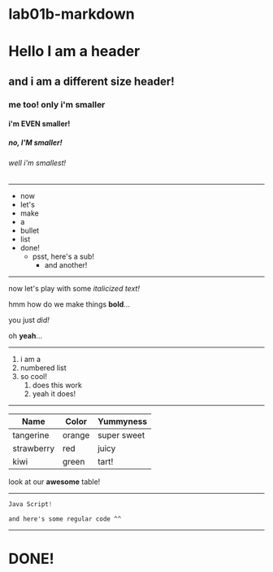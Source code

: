 # lab01b-markdown

# Hello I am a header
## and i am a different size header!
### me too! only i'm smaller
#### i'm EVEN smaller!
##### no, I'M smaller!
###### well i'm smallest!

---

- now
- let's
- make
- a
- bullet
- list
- done!
    - psst, here's a sub!
        - and another!

---

now let's play with some *italicized text!*

hmm how do we make things **bold**...

you just _did!_

oh __yeah__...

---

1) i am a 
1) numbered list
1) so cool!
    1) does this work
    1) yeah it does!
---

| Name       | Color  | Yummyness   |
|------------|--------|-------------|
| tangerine  | orange | super sweet |
| strawberry | red    | juicy       |
| kiwi       | green  | tart!       |

look at our <strong>awesome</strong> table!

---

```js
Java Script!
```

`and here's some regular code ^^`

---

# DONE!
